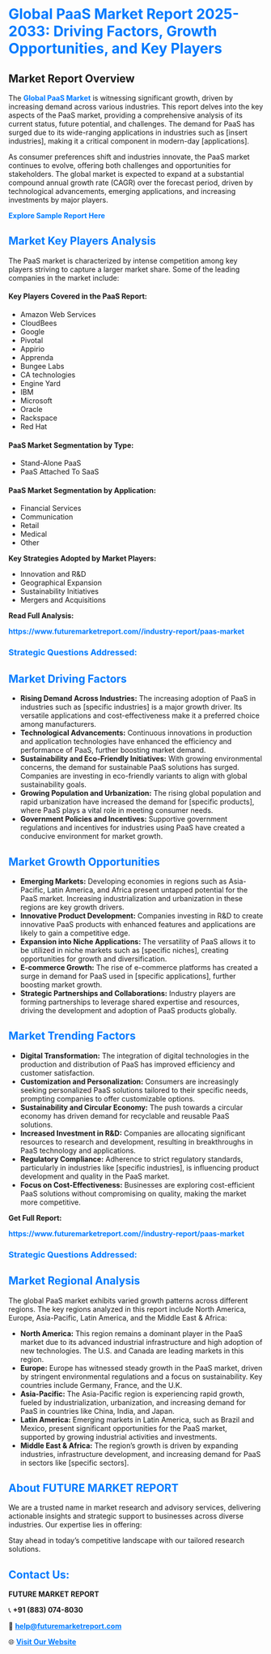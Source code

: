 <h1 style="color: #007BFF;">Global PaaS Market Report 2025-2033: Driving Factors, Growth Opportunities, and Key Players</h1>

<section id="overview">
<h2>Market Report Overview</h2>
<p>The <a href="https://www.futuremarketreport.com//industry-report/paas-market" style="color: #007BFF; text-decoration: none;"><strong>Global PaaS Market</strong></a> is witnessing significant growth, driven by increasing demand across various industries. This report delves into the key aspects of the PaaS market, providing a comprehensive analysis of its current status, future potential, and challenges. The demand for PaaS has surged due to its wide-ranging applications in industries such as [insert industries], making it a critical component in modern-day [applications].</p>
<p>As consumer preferences shift and industries innovate, the PaaS market continues to evolve, offering both challenges and opportunities for stakeholders. The global market is expected to expand at a substantial compound annual growth rate (CAGR) over the forecast period, driven by technological advancements, emerging applications, and increasing investments by major players.</p>
</section>

<section id="overview">
<p><a href="https://www.futuremarketreport.com//request-sample/reportId=50832" style="color: #007BFF; text-decoration: none;"><strong>Explore Sample Report Here</strong></a></p>
</section>

<section id="key-players">
<h2 style="color: #007BFF;">Market Key Players Analysis</h2>
<p>The PaaS market is characterized by intense competition among key players striving to capture a larger market share. Some of the leading companies in the market include:</p>
<h4>Key Players Covered in the PaaS Report:</h4>
<ul><li>Amazon Web Services</li><li>CloudBees</li><li>Google</li><li>Pivotal</li><li>Appirio</li><li>Apprenda</li><li>Bungee Labs</li><li>CA technologies</li><li>Engine Yard</li><li>IBM</li><li>Microsoft</li><li>Oracle</li><li>Rackspace</li><li>Red Hat</li></ul>
<h4>PaaS Market Segmentation by Type:</h4>
<ul><li>Stand-Alone PaaS</li><li>PaaS Attached To SaaS</li></ul>

<h4>PaaS Market Segmentation by Application:</h4>
<ul><li>Financial Services</li><li>Communication</li><li>Retail</li><li>Medical</li><li>Other</li></ul>
<p><strong>Key Strategies Adopted by Market Players:</strong></p>
<ul>
<li>Innovation and R&D</li>
<li>Geographical Expansion</li>
<li>Sustainability Initiatives</li>
<li>Mergers and Acquisitions</li>
</ul>
</section>

<section>
<p><strong>Read Full Analysis: </strong></p><a href="https://www.futuremarketreport.com//industry-report/paas-market" style="color: #007BFF; text-decoration: none;"><strong>https://www.futuremarketreport.com//industry-report/paas-market</strong></a>
<h3 style="color: #007BFF;">Strategic Questions Addressed:</h3>
</section>

<section id="driving-factors">
<h2 style="color: #007BFF;">Market Driving Factors</h2>
<ul>
<li><strong>Rising Demand Across Industries:</strong> The increasing adoption of PaaS in industries such as [specific industries] is a major growth driver. Its versatile applications and cost-effectiveness make it a preferred choice among manufacturers.</li>
<li><strong>Technological Advancements:</strong> Continuous innovations in production and application technologies have enhanced the efficiency and performance of PaaS, further boosting market demand.</li>
<li><strong>Sustainability and Eco-Friendly Initiatives:</strong> With growing environmental concerns, the demand for sustainable PaaS solutions has surged. Companies are investing in eco-friendly variants to align with global sustainability goals.</li>
<li><strong>Growing Population and Urbanization:</strong> The rising global population and rapid urbanization have increased the demand for [specific products], where PaaS plays a vital role in meeting consumer needs.</li>
<li><strong>Government Policies and Incentives:</strong> Supportive government regulations and incentives for industries using PaaS have created a conducive environment for market growth.</li>
</ul>
</section>

<section id="growth-opportunities">
<h2 style="color: #007BFF;">Market Growth Opportunities</h2>
<ul>
<li><strong>Emerging Markets:</strong> Developing economies in regions such as Asia-Pacific, Latin America, and Africa present untapped potential for the PaaS market. Increasing industrialization and urbanization in these regions are key growth drivers.</li>
<li><strong>Innovative Product Development:</strong> Companies investing in R&D to create innovative PaaS products with enhanced features and applications are likely to gain a competitive edge.</li>
<li><strong>Expansion into Niche Applications:</strong> The versatility of PaaS allows it to be utilized in niche markets such as [specific niches], creating opportunities for growth and diversification.</li>
<li><strong>E-commerce Growth:</strong> The rise of e-commerce platforms has created a surge in demand for PaaS used in [specific applications], further boosting market growth.</li>
<li><strong>Strategic Partnerships and Collaborations:</strong> Industry players are forming partnerships to leverage shared expertise and resources, driving the development and adoption of PaaS products globally.</li>
</ul>
</section>

<section id="trending-factors">
<h2 style="color: #007BFF;">Market Trending Factors</h2>
<ul>
<li><strong>Digital Transformation:</strong> The integration of digital technologies in the production and distribution of PaaS has improved efficiency and customer satisfaction.</li>
<li><strong>Customization and Personalization:</strong> Consumers are increasingly seeking personalized PaaS solutions tailored to their specific needs, prompting companies to offer customizable options.</li>
<li><strong>Sustainability and Circular Economy:</strong> The push towards a circular economy has driven demand for recyclable and reusable PaaS solutions.</li>
<li><strong>Increased Investment in R&D:</strong> Companies are allocating significant resources to research and development, resulting in breakthroughs in PaaS technology and applications.</li>
<li><strong>Regulatory Compliance:</strong> Adherence to strict regulatory standards, particularly in industries like [specific industries], is influencing product development and quality in the PaaS market.</li>
<li><strong>Focus on Cost-Effectiveness:</strong> Businesses are exploring cost-efficient PaaS solutions without compromising on quality, making the market more competitive.</li>
</ul>
</section>

<section>
<p><strong>Get Full Report: </strong></p><a href="https://www.futuremarketreport.com//industry-report/paas-market" style="color: #007BFF; text-decoration: none;"><strong>https://www.futuremarketreport.com//industry-report/paas-market</strong></a>
<h3 style="color: #007BFF;">Strategic Questions Addressed:</h3>
</section>


<section id="regional-analysis">
<h2 style="color: #007BFF;">Market Regional Analysis</h2>
<p>The global PaaS market exhibits varied growth patterns across different regions. The key regions analyzed in this report include North America, Europe, Asia-Pacific, Latin America, and the Middle East & Africa:</p>
<ul>
<li><strong>North America:</strong> This region remains a dominant player in the PaaS market due to its advanced industrial infrastructure and high adoption of new technologies. The U.S. and Canada are leading markets in this region.</li>
<li><strong>Europe:</strong> Europe has witnessed steady growth in the PaaS market, driven by stringent environmental regulations and a focus on sustainability. Key countries include Germany, France, and the U.K.</li>
<li><strong>Asia-Pacific:</strong> The Asia-Pacific region is experiencing rapid growth, fueled by industrialization, urbanization, and increasing demand for PaaS in countries like China, India, and Japan.</li>
<li><strong>Latin America:</strong> Emerging markets in Latin America, such as Brazil and Mexico, present significant opportunities for the PaaS market, supported by growing industrial activities and investments.</li>
<li><strong>Middle East & Africa:</strong> The region’s growth is driven by expanding industries, infrastructure development, and increasing demand for PaaS in sectors like [specific sectors].</li>
</ul>
</section>

<footer>
<h2 style="color: #007BFF;">About FUTURE MARKET REPORT</h2>
<p>We are a trusted name in market research and advisory services, delivering actionable insights and strategic support to businesses across diverse industries. Our expertise lies in offering:</p>

<p>Stay ahead in today’s competitive landscape with our tailored research solutions.</p>

<h2 style="color: #007BFF;">Contact Us:</h2>
<p><strong>FUTURE MARKET REPORT</strong></p>
<p>📞 <strong>+91 (883) 074-8030</strong></p>
<p>📧 <strong><a href="mailto:help@futuremarketreport.com" style="color: #007BFF;">help@futuremarketreport.com</a></strong></p>
<p>🌐 <strong><a href="https://www.futuremarketreport.com/" style="color: #007BFF;">Visit Our Website</a></strong></p>
</footer>
